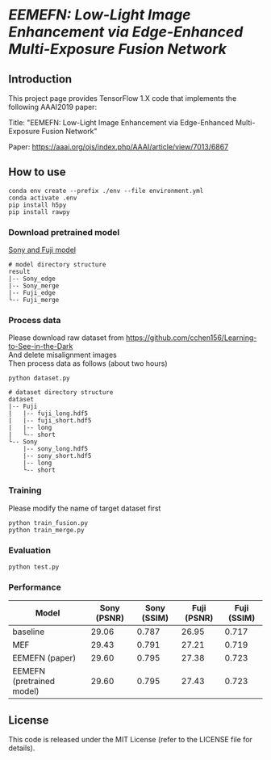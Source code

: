 # *EEMEFN: Low-Light Image Enhancement via Edge-Enhanced Multi-Exposure Fusion Network*

## Introduction
This project page provides TensorFlow 1.X code that implements the following AAAI2019 paper:

Title: "EEMEFN: Low-Light Image Enhancement via Edge-Enhanced Multi-Exposure Fusion Network"

Paper: https://aaai.org/ojs/index.php/AAAI/article/view/7013/6867

## How to use
```
conda env create --prefix ./env --file environment.yml
conda activate .env
pip install h5py
pip install rawpy
```
### Download pretrained model
[Sony and Fuji model](https://mega.nz/file/uBUhDCaS#sl_3X-ceBsConxcytAH-FUmBfbaO2Zh6e4X3GIVf24w)
```
# model directory structure
result
|-- Sony_edge
|-- Sony_merge
|-- Fuji_edge
└-- Fuji_merge
```

### Process data
Please download raw dataset from https://github.com/cchen156/Learning-to-See-in-the-Dark  
And delete misalignment images  
Then process data as follows (about two hours)  
```
python dataset.py
```
```
# dataset directory structure
dataset
|-- Fuji
|   |-- fuji_long.hdf5
|   |-- fuji_short.hdf5
|   |-- long
|   └-- short
└-- Sony
    |-- sony_long.hdf5
    |-- sony_short.hdf5
    |-- long
    └-- short

```
### Training
Please modify the name of target dataset first
```
python train_fusion.py
python train_merge.py
```
### Evaluation
```
python test.py
```

### Performance

| Model                     | Sony (PSNR) | Sony (SSIM) | Fuji (PSNR) | Fuji (SSIM) |
|---------------------------|-------------|-------------|-------------|-------------|
| baseline                  | 29.06       | 0.787       | 26.95       | 0.717       |
| MEF                       | 29.43       | 0.791       | 27.21       | 0.719       |
| EEMEFN (paper)            | 29.60       | 0.795       | 27.38       | 0.723       |
| EEMEFN (pretrained model) | 29.60       | 0.795       | 27.43       | 0.723       |

## License
This code is released under the MIT License (refer to the LICENSE file for details).
